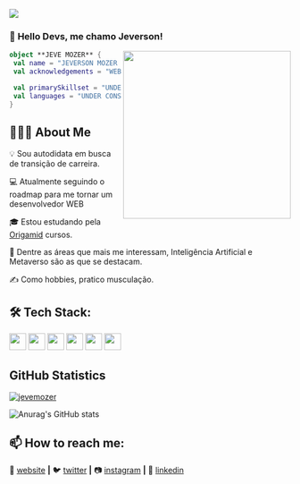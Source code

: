 ![](https://komarev.com/ghpvc/?username=jevemozer&color=006bed)

### 👋 **Hello Devs, me chamo Jeverson!**

<img align="right" width="300" src="https://i2.wp.com/allhtaccess.info/wp-content/uploads/2018/03/programming.gif?fit=1281%2C716&ssl=1" />

```kotlin
object **JEVE MOZER** {
 val name = "JEVERSON MOZER SILVEIRA"
 val acknowledgements = "WEB DEVELOPER"

 val primarySkillset = "UNDER CONSTRUCTION"
 val languages = "UNDER CONSTRUCTION"
}
```

## **👨🏻‍💻 About Me**

💡 Sou autodidata em busca de transição de carreira.</p>
💻 Atualmente seguindo o roadmap para me tornar um desenvolvedor WEB</p>
🎓 Estou estudando pela <a href="https://www.origamid.com/curso/">Origamid</a> cursos.</p>
🌱 Dentre as áreas que mais me interessam, Inteligência Artificial e Metaverso são as que se destacam.</p>
✍️ Como hobbies, pratico musculação.</p>

## **🛠 Tech Stack:**

<img align height="30"  src="https://camo.githubusercontent.com/6e8ce928be6e5866e27140eb0bb25479b52137d75ee0196e7b67c91038a9abc3/68747470733a2f2f696d672e736869656c64732e696f2f62616467652f2d4a6176615363726970742d3035313232413f7374796c653d666c6174266c6f676f3d6a617661736372697074">
<img align height="30" src="https://camo.githubusercontent.com/c8d13e1c596a6726b1da8475a9299fac133f95ef009083b48be01f975a44987e/68747470733a2f2f696d672e736869656c64732e696f2f62616467652f2d48544d4c2d3035313232413f7374796c653d666c6174266c6f676f3d48544d4c35">
<img align height="30" src="https://camo.githubusercontent.com/d738d76484d50c8345c2d01e39364b707285bc7936140858e7909dfe6424efb2/68747470733a2f2f696d672e736869656c64732e696f2f62616467652f2d4353532d3035313232413f7374796c653d666c6174266c6f676f3d43535333266c6f676f436f6c6f723d313537324236">
<img align height="30" src="https://camo.githubusercontent.com/2fc774b6f44efd9ac27316c539e0e94f8e524f872dc5b1c3ef60266a598331bc/68747470733a2f2f696d672e736869656c64732e696f2f62616467652f2d4769742d3035313232413f7374796c653d666c6174266c6f676f3d676974">
<img align height="30" src="https://camo.githubusercontent.com/202a58d250ff1d21ee70433e0070b55f8fed747f8883c1750742aa791b1ad871/68747470733a2f2f696d672e736869656c64732e696f2f62616467652f2d4769744875622d3035313232413f7374796c653d666c6174266c6f676f3d676974687562">
<img align height="30" src="https://camo.githubusercontent.com/1ca4fca85fcdf590edd7002c02ded299502daa79309d0656859b69d55a1c1fa9/68747470733a2f2f696d672e736869656c64732e696f2f62616467652f2d56697375616c25323053747564696f253230436f64652d3035313232413f7374796c653d666c6174266c6f676f3d76697375616c2d73747564696f2d636f6465266c6f676f436f6c6f723d303037414343">
<img align height="30" scr="https://camo.githubusercontent.com/c6fa8dfb0f627d09cffada11fd63234ce7a6b40e101322b624c87003d964f151/68747470733a2f2f696d672e736869656c64732e696f2f62616467652f2d5472656c6c6f2d3333333333333f7374796c653d666c6174266c6f676f3d7472656c6c6f266c6f676f436f6c6f723d303037414343">

## **GitHub Statistics**

[![jevemozer](https://github-readme-stats.vercel.app/api/top-langs/?username=jevemozer&langs_count=8&layout=compact=true&theme=tokyonight)](https://github.com/anuraghazra/github-readme-stats)

![Anurag's GitHub stats](https://github-readme-stats.vercel.app/api?username=jevemozer&show_icons=true&theme=tokyonight)

[website]: https://mozerdev.com
[twitter]: https://twitter.com/MozerDev
[instagram]: https://www.instagram.com/devmozer/
[linkedin]: https://www.linkedin.com/in/jeversonmozer/

## 📫 **How to reach me:**

🏡 [website][website] **|**
🐦 [twitter][twitter] **|**
📷 [instagram][instagram] **|**
👔 [linkedin][linkedin]


